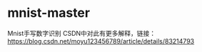 # mnist-master
Mnist手写数字识别
CSDN中对此有更多解释，链接：https://blog.csdn.net/moyu123456789/article/details/83214793
